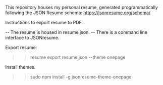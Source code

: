 This repository houses my personal resume, generated programmatically
following the JSON Resume schema:
https://jsonresume.org/schema/

Instructions to export resume to PDF.

-- The resume is housed in resume.json.
-- There is a command line interface to JSONresume.

  Export resume:
  >>resume export resume.json --theme onepage

  Install themes.
  >>sudo npm install -g jsonresume-theme-onepage


